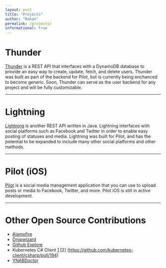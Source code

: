 ```yaml
---
layout: post
title: "Projects"
author: "Rohan"
permalink: /projects/
informational: true
---
```


# Thunder

[Thunder](https://www.github.com/RohanNagar/thunder) is a REST API that interfaces with
a DynamoDB database to provide an easy way to create, update, fetch, and delete users.
Thunder was built as part of the backend for Pilot, but is currently being enchanced to become generic.
Soon, Thunder can serve as the user backend for any project and will be fully customizable.

<hr>

# Lightning

[Lightning](https://www.github.com/RohanNagar/lightning) is another REST API written in Java.
Lightning interfaces with social platforms such as Facebook and Twitter in order to enable easy posting of statuses and media.
Lightning was built for Pilot, and has the potential to be expanded to include many other social platforms and other methods.

<hr>

# Pilot (iOS)

[Pilot](https://www.github.com/SanctionCo/pilot-ios) is a social media management application
that you can use to upload posts or media to Facebook, Twitter, and more.
Pilot iOS is still in active development.

<hr>

# Other Open Source Contributions

- [Alamofire](https://github.com/Alamofire/Alamofire/pull/2462)
- [Dropwizard](https://github.com/dropwizard/dropwizard/pull/2367)
- [Github Explore](https://github.com/github/explore/pull/187)
- Kubernetes C# Client 
[1](https://github.com/kubernetes-client/csharp/pull/107)
[2] (https://github.com/kubernetes-client/csharp/pull/194)
- [YNABDoctor](https://github.com/gruberb/YNABDoctor/pull/37)
